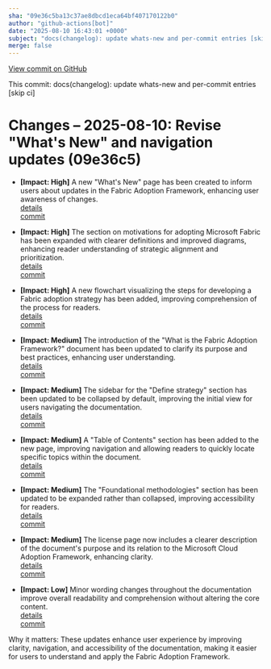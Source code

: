 ```yaml
---
sha: "09e36c5ba13c37ae8dbcd1eca64bf407170122b0"
author: "github-actions[bot]"
date: "2025-08-10 16:43:01 +0000"
subject: "docs(changelog): update whats-new and per-commit entries [skip ci]"
merge: false
---
```


[View commit on GitHub](https://github.com/TheTrustedAdvisor/FabricAdoptionFramework/commit/09e36c5ba13c37ae8dbcd1eca64bf407170122b0)

This commit: docs(changelog): update whats-new and per-commit entries [skip ci]

# Changes – 2025-08-10: Revise "What's New" and navigation updates (09e36c5)

- **[Impact: High]** A new "What's New" page has been created to inform users about updates in the Fabric Adoption Framework, enhancing user awareness of changes.  
   [details](/docs/about/changes/2025-08-09-whats-new)  
   [commit](https://github.com/TheTrustedAdvisor/FabricAdoptionFramework/commit/90347ff6e4cf575b2aac44061950c6fb461a94b3)

- **[Impact: High]** The section on motivations for adopting Microsoft Fabric has been expanded with clearer definitions and improved diagrams, enhancing reader understanding of strategic alignment and prioritization.  
   [details](/docs/about/changes/2025-08-10-determine-your-motivations)  
   [commit](https://github.com/TheTrustedAdvisor/FabricAdoptionFramework/commit/2597d185dd617748082da7d315abeec47cfbb2f0)

- **[Impact: High]** A new flowchart visualizing the steps for developing a Fabric adoption strategy has been added, improving comprehension of the process for readers.  
   [details](/docs/about/changes/2025-08-10-overview)  
   [commit](https://github.com/TheTrustedAdvisor/FabricAdoptionFramework/commit/08269ea5a6c4e7846d78dc379df3a4933340cbf9)

- **[Impact: Medium]** The introduction of the "What is the Fabric Adoption Framework?" document has been updated to clarify its purpose and best practices, enhancing user understanding.  
   [details](/docs/about/changes/2025-08-07-what-is-the-fabric-adoption-framework)  
   [commit](https://github.com/TheTrustedAdvisor/FabricAdoptionFramework/commit/267b16ee2db23b74b2aa294485aa61326148a011)

- **[Impact: Medium]** The sidebar for the "Define strategy" section has been updated to be collapsed by default, improving the initial view for users navigating the documentation.  
   [details](/docs/about/changes/2025-08-07-sidebar-update)  
   [commit](https://github.com/TheTrustedAdvisor/FabricAdoptionFramework/commit/aa2bdb95cdd5e2d4bb055cb985e1ae4bb7337810)

- **[Impact: Medium]** A "Table of Contents" section has been added to the new page, improving navigation and allowing readers to quickly locate specific topics within the document.  
   [details](/docs/about/changes/2025-08-07-what-is-the-fabric-adoption-framework)  
   [commit](https://github.com/TheTrustedAdvisor/FabricAdoptionFramework/commit/267b16ee2db23b74b2aa294485aa61326148a011)

- **[Impact: Medium]** The "Foundational methodologies" section has been updated to be expanded rather than collapsed, improving accessibility for readers.  
   [details](/docs/about/changes/2025-08-08-foundational-methodologies-expanded)  
   [commit](https://github.com/TheTrustedAdvisor/FabricAdoptionFramework/commit/7eabbab4313295ad615b7062e232478484070c38)

- **[Impact: Medium]** The license page now includes a clearer description of the document's purpose and its relation to the Microsoft Cloud Adoption Framework, enhancing clarity.  
   [details](/docs/about/changes/2025-08-08-added-license)  
   [commit](https://github.com/TheTrustedAdvisor/FabricAdoptionFramework/commit/6f7b4dd4d42a7168382802332113e5782878aa70)

- **[Impact: Low]** Minor wording changes throughout the documentation improve overall readability and comprehension without altering the core content.  
   [details](/docs/about/changes/2025-08-08-assess-your-fabric-adoption-strategy)  
   [commit](https://github.com/TheTrustedAdvisor/FabricAdoptionFramework/commit/ab194591703b95ad0ef11b3829a339488fdf74fd)

Why it matters: These updates enhance user experience by improving clarity, navigation, and accessibility of the documentation, making it easier for users to understand and apply the Fabric Adoption Framework.
